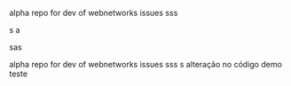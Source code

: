 
alpha repo for dev of webnetworks issues
sss

s
a

sas


alpha repo for dev of webnetworks issues
sss
s
alteração no código
demo
teste

